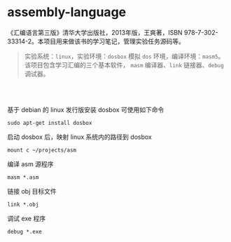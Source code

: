 # assembly-language
《汇编语言第三版》清华大学出版社，2013年版，王爽著，ISBN 978-7-302-33314-2。本项目用来做该书的学习笔记，管理实验任务源码等。

> 实验系统：`linux`，实验环境：`dosbox` 模拟 `dos` 环境，编译环境：`masm5`。该项目包含学习汇编的三个基本软件， `masm` 编译器、`link` 链接器、`debug` 调试器。

<br/>
<br/>

基于 debian 的 linux 发行版安装 dosbox 可使用如下命令

```shell
sudo apt-get install dosbox
```

启动 dosbox 后，映射 linux 系统内的路径到 dosbox

```shell
mount c ~/projects/asm
```

编译 asm 源程序

```shell
masm *.asm
```

链接 obj 目标文件

```shell
link *.obj
```

调试 exe 程序

```shell
debug *.exe
```
